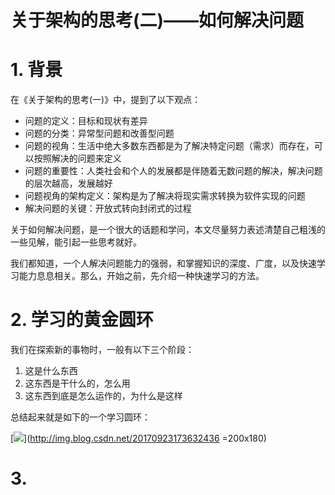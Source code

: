 **关于架构的思考(二)——如何解决问题**
=====


# 1. 背景

在《关于架构的思考(一)》中，提到了以下观点：

- 问题的定义：目标和现状有差异
- 问题的分类：异常型问题和改善型问题
- 问题的视角：生活中绝大多数东西都是为了解决特定问题（需求）而存在，可以按照解决的问题来定义
- 问题的重要性：人类社会和个人的发展都是伴随着无数问题的解决，解决问题的层次越高，发展越好
- 问题视角的架构定义：架构是为了解决将现实需求转换为软件实现的问题
- 解决问题的关键：开放式转向封闭式的过程

关于如何解决问题，是一个很大的话题和学问，本文尽量努力表述清楚自己粗浅的一些见解，能引起一些思考就好。

我们都知道，一个人解决问题能力的强弱，和掌握知识的深度、广度，以及快速学习能力息息相关。那么，开始之前，先介绍一种快速学习的方法。

# 2. 学习的黄金圆环

我们在探索新的事物时，一般有以下三个阶段：
1. 这是什么东西
2. 这东西是干什么的，怎么用
3. 这东西到底是怎么运作的，为什么是这样

总结起来就是如下的一个学习圆环：

[![](http://img.blog.csdn.net/20170923173632436)](http://img.blog.csdn.net/20170923173632436 =200x180)





# 3. 

